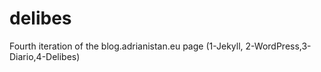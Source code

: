 # delibes
Fourth iteration of the blog.adrianistan.eu page (1-Jekyll, 2-WordPress,3-Diario,4-Delibes)
